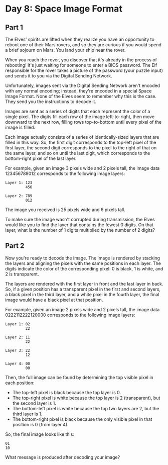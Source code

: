 # Day 8: Space Image Format

## Part 1

The Elves' spirits are lifted when they realize you have an opportunity to
reboot one of their Mars rovers, and so they are curious if you would spend a
brief sojourn on Mars. You land your ship near the rover.

When you reach the rover, you discover that it's already in the process of
rebooting! It's just waiting for someone to enter a BIOS password. The Elf
responsible for the rover takes a picture of the password (your puzzle input)
and sends it to you via the Digital Sending Network.

Unfortunately, images sent via the Digital Sending Network aren't encoded with
any normal encoding; instead, they're encoded in a special Space Image Format.
None of the Elves seem to remember why this is the case. They send you the
instructions to decode it.

Images are sent as a series of digits that each represent the color of a single
pixel. The digits fill each row of the image left-to-right, then move downward
to the next row, filling rows top-to-bottom until every pixel of the image is
filled.

Each image actually consists of a series of identically-sized layers that are
filled in this way. So, the first digit corresponds to the top-left pixel of the
first layer, the second digit corresponds to the pixel to the right of that on
the same layer, and so on until the last digit, which corresponds to the
bottom-right pixel of the last layer.

For example, given an image 3 pixels wide and 2 pixels tall, the image data
123456789012 corresponds to the following image layers:

    Layer 1: 123
             456

    Layer 2: 789
             012

The image you received is 25 pixels wide and 6 pixels tall.

To make sure the image wasn't corrupted during transmission, the Elves would
like you to find the layer that contains the fewest 0 digits. On that layer,
what is the number of 1 digits multiplied by the number of 2 digits?

## Part 2

Now you're ready to decode the image. The image is rendered by stacking the
layers and aligning the pixels with the same positions in each layer. The digits
indicate the color of the corresponding pixel: 0 is black, 1 is white, and 2 is
transparent.

The layers are rendered with the first layer in front and the last layer in
back. So, if a given position has a transparent pixel in the first and second
layers, a black pixel in the third layer, and a white pixel in the fourth layer,
the final image would have a black pixel at that position.

For example, given an image 2 pixels wide and 2 pixels tall, the image data
0222112222120000 corresponds to the following image layers:

    Layer 1: 02
             22

    Layer 2: 11
             22

    Layer 3: 22
             12

    Layer 4: 00
             00

Then, the full image can be found by determining the top visible pixel in each
position:

- The top-left pixel is black because the top layer is 0.
- The top-right pixel is white because the top layer is 2 (transparent), but the
  second layer is 1.
- The bottom-left pixel is white because the top two layers are 2, but the third
  layer is 1.
- The bottom-right pixel is black because the only visible pixel in that
  position is 0 (from layer 4).

So, the final image looks like this:

    01
    10

What message is produced after decoding your image?